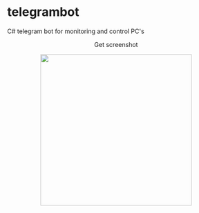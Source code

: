 # telegrambot
C# telegram bot for monitoring and control PC's
<p align="center">
 Get screenshot
</p>
<p align="center">
  <img src="https://pp.userapi.com/c639618/v639618568/189f0/9GX1QnwuT6E.jpg" width="350"/>
</p>

